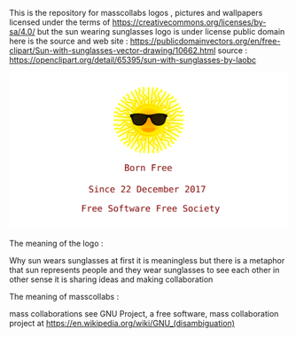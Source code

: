 This is the repository for masscollabs logos , pictures and wallpapers licensed under the terms of https://creativecommons.org/licenses/by-sa/4.0/ but the sun wearing sunglasses logo is under license public domain here is the source and web site : https://publicdomainvectors.org/en/free-clipart/Sun-with-sunglasses-vector-drawing/10662.html source : https://openclipart.org/detail/65395/sun-with-sunglasses-by-laobc

![Masscollabs Logo](bornfree.svg)

The meaning of the logo :

Why sun wears sunglasses at first it is meaningless but there is a metaphor that sun represents people and they wear sunglasses to see each other in other sense it is sharing ideas and making collaboration

The meaning of masscollabs :

mass collaborations see GNU Project, a free software, mass collaboration project at https://en.wikipedia.org/wiki/GNU_(disambiguation)